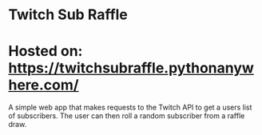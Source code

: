 # Twitch Sub Raffle
# Hosted on: https://twitchsubraffle.pythonanywhere.com/

A simple web app that makes requests to the Twitch API to get a users list of subscribers. The user can then roll a random subscriber from a raffle draw.

